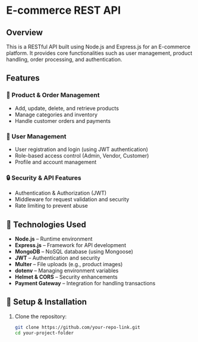# E-commerce REST API  

## Overview  
This is a RESTful API built using Node.js and Express.js for an E-commerce platform. It provides core functionalities such as user management, product handling, order processing, and authentication.  

## Features  

### 🛒 Product & Order Management  
- Add, update, delete, and retrieve products  
- Manage categories and inventory  
- Handle customer orders and payments  

### 👥 User Management  
- User registration and login (using JWT authentication)  
- Role-based access control (Admin, Vendor, Customer)  
- Profile and account management  

### 🔒 Security & API Features  
- Authentication & Authorization (JWT)  
- Middleware for request validation and security  
- Rate limiting to prevent abuse  

## 🚀 Technologies Used  
- **Node.js** – Runtime environment  
- **Express.js** – Framework for API development  
- **MongoDB** – NoSQL database (using Mongoose)  
- **JWT** – Authentication and security  
- **Multer** – File uploads (e.g., product images)  
- **dotenv** – Managing environment variables  
- **Helmet & CORS** – Security enhancements  
- **Payment Gateway** – Integration for handling transactions  

## 📌 Setup & Installation  
1. Clone the repository:  
   ```sh
   git clone https://github.com/your-repo-link.git
   cd your-project-folder
